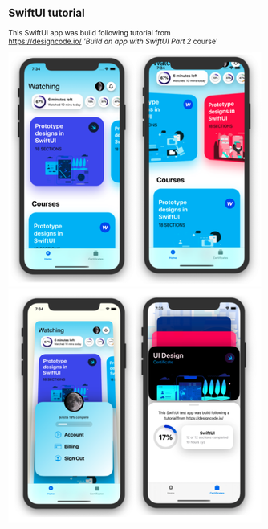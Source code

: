 ## SwiftUI tutorial

This SwiftUI app was build following tutorial from  
https://designcode.io/ *'Build an app with SwiftUI Part 2* course'

![](images/screenshot1.png)
![](images/screenshot2.png)
